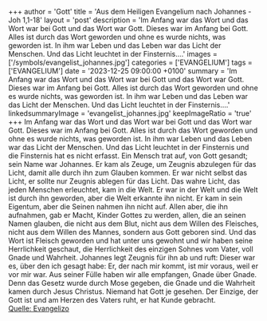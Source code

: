 +++
author = 'Gott'
title = 'Aus dem Heiligen Evangelium nach Johannes - Joh 1,1-18'
layout = 'post'
description = 'Im Anfang war das Wort und das Wort war bei Gott und das Wort war Gott. Dieses war im Anfang bei Gott. Alles ist durch das Wort geworden und ohne es wurde nichts, was geworden ist. In ihm war Leben und das Leben war das Licht der Menschen. Und das Licht leuchtet in der Finsternis....'
images = ['/symbols/evangelist_johannes.jpg']
categories = ['EVANGELIUM']
tags = ['EVANGELIUM']
date = '2023-12-25 09:00:00 +0100'
summary = 'Im Anfang war das Wort und das Wort war bei Gott und das Wort war Gott. Dieses war im Anfang bei Gott. Alles ist durch das Wort geworden und ohne es wurde nichts, was geworden ist. In ihm war Leben und das Leben war das Licht der Menschen. Und das Licht leuchtet in der Finsternis....'
linkedsummaryImage = 'evangelist_johannes.jpg'
keepImageRatio = 'true'
+++
Im Anfang war das Wort und das Wort war bei Gott und das Wort war Gott.
Dieses war im Anfang bei Gott.
Alles ist durch das Wort geworden und ohne es wurde nichts, was geworden ist.
In ihm war Leben und das Leben war das Licht der Menschen.
Und das Licht leuchtet in der Finsternis und die Finsternis hat es nicht erfasst.<!--more-->
Ein Mensch trat auf, von Gott gesandt; sein Name war Johannes.
Er kam als Zeuge, um Zeugnis abzulegen für das Licht, damit alle durch ihn zum Glauben kommen.
Er war nicht selbst das Licht, er sollte nur Zeugnis ablegen für das Licht.
Das wahre Licht, das jeden Menschen erleuchtet, kam in die Welt.
Er war in der Welt und die Welt ist durch ihn geworden, aber die Welt erkannte ihn nicht.
Er kam in sein Eigentum, aber die Seinen nahmen ihn nicht auf.
Allen aber, die ihn aufnahmen, gab er Macht, Kinder Gottes zu werden, allen, die an seinen Namen glauben,
die nicht aus dem Blut, nicht aus dem Willen des Fleisches, nicht aus dem Willen des Mannes, sondern aus Gott geboren sind.
Und das Wort ist Fleisch geworden und hat unter uns gewohnt und wir haben seine Herrlichkeit geschaut, die Herrlichkeit des einzigen Sohnes vom Vater, voll Gnade und Wahrheit.
Johannes legt Zeugnis für ihn ab und ruft: Dieser war es, über den ich gesagt habe: Er, der nach mir kommt, ist mir voraus, weil er vor mir war.
Aus seiner Fülle haben wir alle empfangen, Gnade über Gnade.
Denn das Gesetz wurde durch Mose gegeben, die Gnade und die Wahrheit kamen durch Jesus Christus.
Niemand hat Gott je gesehen. Der Einzige, der Gott ist und am Herzen des Vaters ruht, er hat Kunde gebracht.<br> [Quelle: Evangelizo](https://evangeliumtagfuertag.org/DE/gospel)